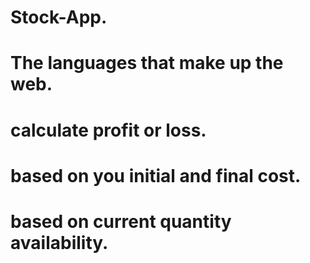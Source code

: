 # Stock-App.
# The languages that make up the web.
# calculate profit or loss.
# based on you initial and final cost.
# based on current quantity availability.
